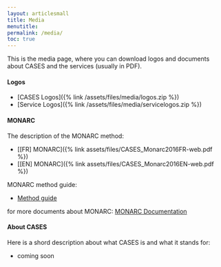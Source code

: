 ```yaml
---
layout: articlesmall
title: Media
menutitle:
permalink: /media/
toc: true
---
```




This is the media page, where you can download logos and documents about CASES and the services (usually in PDF).


#### Logos

* [CASES Logos]({% link /assets/files/media/logos.zip %})
* [Service Logos]({% link /assets/files/media/servicelogos.zip %})


#### MONARC

The description of the MONARC method:

* [[FR] MONARC]({% link assets/files/CASES_Monarc2016FR-web.pdf %})
* [[EN] MONARC]({% link assets/files/CASES_Monarc2016EN-web.pdf %})

MONARC method guide:

* [Method guide](https://www.monarc.lu/assets/files/guides/method-guide.pdf)

for more documents about MONARC: [MONARC Documentation](https://www.monarc.lu/documentation/)

#### About CASES

Here is a shord description about what CASES is and what it stands for:

* coming soon
